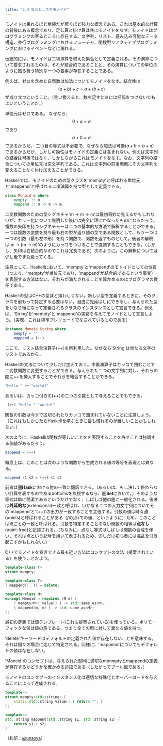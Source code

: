 ```yaml
---
title: "3.4 集合としてのモノイド"
---
```


モノイドは呆れるほど単純だが驚くほど強力な概念である。これは基本的な計算の背後にある概念であり、足し算と掛け算は共にモノイドをなす。モノイドはプログラミングの至るところに存在する。文字列、リスト、畳み込み可能なデータ構造、並行プログラミングにおけるフューチャ、関数型リアクティブプログラミングにおけるイベントなどに現れる。

伝統的には、モノイドは二項演算を備えた集合として定義される。その演算について要求されるものは、それが結合的であることと、その演算についての単位のように振る舞う特別な一つの要素が存在することである。

例えば、ゼロを含めた自然数は加法についてモノイドをなす。結合性は
$$
(a+b)+c=a+(b+c)
$$
が成り立つということ。（言い換えると、数を足すときには括弧をつけないでもよいということだ。）

単位元はゼロである。
なぜなら、
$$
0+a=a
$$
であり
$$
a+0=a
$$
であるからだ。
二つ目の等式は不必要で、なぜなら加法は可換($a+b=b+a$)であるからだが、しかし可換性はモノイドの定義には含まれない。例えば文字列の結合は可換ではなく、しかしながらこれはモノイドをなす。なお、文字列の結合についての単位元は空文字列である。これは文字列の前後両側にその文字列を変えることなく付け加えることができる。

Haskellでは、モノイドのための型クラスを'mempty'と呼ばれる単位元と'mappend'と呼ばれる二項演算を持つ型として定義できる。
```haskell
class Monoid m where
    mempty  :: m
    mappend :: m -> m -> m
```
二変数関数のための型シグネチャ'm -> m -> m'は最初奇妙に見えるかもしれないが、カリー化について説明した後には完全に理にかなったものになるだろう。複数の矢印を持つシグネチャーは二つの基本的な方法で解釈することができる。一つは複数の変数を持ち最も右の型が返り値の型である関数として、もう一つは一つの引数（最も左の形）を持つ関数で、関数を返すものとして。後者の解釈は'm -> (m -> m)'のようにカッコをつけることで強調することもできる。（しかし、矢印は右結合的なのでこれは冗長である）次のように。この解釈については少し後でまた戻ってくる。

注意として、Haskellにおいて、'mempty'と'mappend'のモドイドとしての性質（つまり、'mempty'が単位元であり、'mappend'が結合的であるという事実）を表現する方法はない。それらが満たされることを確かめるのはプログラマの責任である。

Haskellの型はC++の型ほど煩わしくない。新しい型を定義するときに、そのクラスを前もって特定する必要はない。自由に先延ばしにできるし、与えられた型をかなり後になって定義されるクラスのインスタンスとして宣言できる。例えば、'String'を'mempty'と'mappend'の実装を与えてモノイドとして宣言しよう。（実際、これは標準プレリュードでなされているものである）
```haskell
instance Monoid String where
    mempty = ""
    mappend = (++)
```
ここで、リスト結合演算子(++)を再利用した。なぜなら'String'は単なる文字のリストであるから。

Haskellの文法について少しだけ加えておく。中置演算子はカッコで囲むことで二変数関数に変更することができる。与えられた二つの文字列に対し、それらの間に++を挿入することでそれらを結合することができる。
```haskell
"Hello " ++ "world!"
```
あるいは、カッコ付きの(++)の二つの引数として与えることでもできる。
```haskell
 (++) "Hello " "world!"
```
関数の引数は今まで区切られたりカッコで囲まれていないことに注意しよう。（これはもしかしたらHaskellを学ぶときに最も慣れるのが難しいことかもしれない。）

次のように、Haskellは関数が等しいことをを表現することを許すことは強調する価値があるだろう。
```haskell
mappend = (++)
```
概念上は、このことは次のような関数から生成される値の等号を表現とは異なる。
```haskell
mappend s1 s2 = (++) s1 s2
```
前者は圏$\mathbf{Hask}$における射の一致に翻訳できる。（あるいは、もし決して終わらない計算を表すものであるbottomsを無視するなら、圏$\mathbf{Set}$において。）そのような等式は単に簡潔であるというだけでなく、しばしば他の圏に一般化される。後者は**外延的な**(extensional)一致と呼ばれ、いかなる二つの入力文字列についてその'mappend'と'(++)'の出力が一致することを主張する。引数の値は時々**点**(points)と呼ばれることがある（$f$の点$x$での値、というように）ため、このことは点ごとの一致と呼ばれる。引数を特定することのない関数の相等は**点なし**(point-free)と記述される。（ちなみに、点なし等式はしばしば関数の合成を伴い、それは点という記号を用いて表されるため、少しだけ初心者には混乱を引き起こすかもしれない。）

C++でモノイドを宣言できる最も近い方法はコンセプトの文法（提案されている）を使うことだよう。
```cpp
template<class T>
struct mempty;

template<class T>
T mappend(T, T) = delete;

template<class M>
concept Monoid = requires (M m) {
    { mempty<M>::value() } -> std::same_as<M>;
    { mappend(m, m) } -> std::same_as<M>;
};
```
最初の定義では値テンプレート(これも提案されている)を使っている。ポリモーフィックな値は値の族である、つまり全ての型に対して異なる値を持つ。

'delete'キーワードはデフォルトの定義された値が存在しないことを意味する。それは個々の場合に応じて特定される。同様に、'mappend'についてもデフォルトの値は存在しない。

'Monoid'のコンセプトは、与えられた型Mに適切なmenmptyとmappendの定義が存在するかどうかを確かめる述語である（したがってブール型である。）

モノイドのコンセプトのインスタンス化は適切な特殊化とオーバーロードを与えることによって達成される。
```cpp
template<>
struct mempty<std::string> {
    static std::string value() { return ""; }
};

template<>
std::string mappend(std::string s1, std::string s2) {
    return s1 + s2;
}
```

（和訳：[@unaoya](https://zenn.dev/unaoya)）

